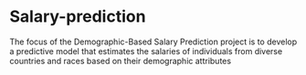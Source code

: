 # Salary-prediction
The focus of the Demographic-Based Salary Prediction project is to develop a predictive model that estimates the salaries of individuals from diverse countries and races based on their demographic attributes
